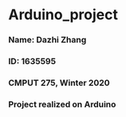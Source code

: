 # Arduino_project
### Name: Dazhi Zhang
### ID: 1635595
### CMPUT 275, Winter 2020
### Project realized on Arduino
